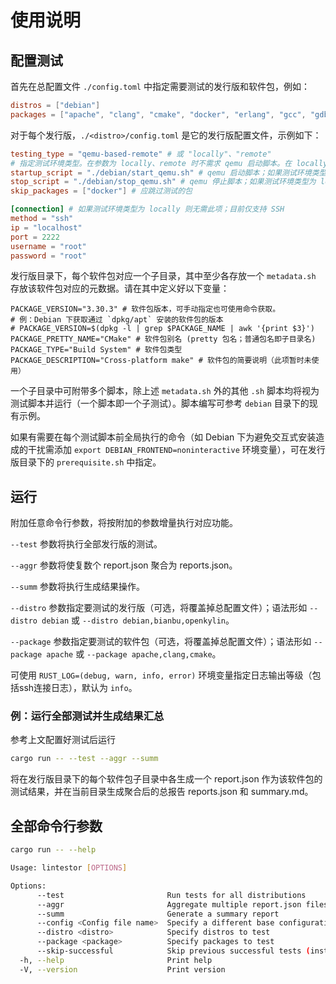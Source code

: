 # 使用说明
## 配置测试
首先在总配置文件 `./config.toml` 中指定需要测试的发行版和软件包，例如：

```toml
distros = ["debian"]
packages = ["apache", "clang", "cmake", "docker", "erlang", "gcc", "gdb", "golang", "haproxy", "libmemcached", "lighttpd", "llvm", "mariadb", "nginx", "nodejs", "numpy", "ocaml"]
```

对于每个发行版，`./<distro>/config.toml` 是它的发行版配置文件，示例如下：
  
```toml
testing_type = "qemu-based-remote" # 或 "locally"、"remote"
# 指定测试环境类型。在参数为 locally、remote 时不需求 qemu 启动脚本。在 locally 时不需求连接信息。
startup_script = "./debian/start_qemu.sh" # qemu 启动脚本；如果测试环境类型为 locally 或 remote 则无需此项
stop_script = "./debian/stop_qemu.sh" # qemu 停止脚本；如果测试环境类型为 locally 或 remote 则无需此项
skip_packages = ["docker"] # 应跳过测试的包

[connection] # 如果测试环境类型为 locally 则无需此项；目前仅支持 SSH
method = "ssh"
ip = "localhost"
port = 2222
username = "root"
password = "root"
```

发行版目录下，每个软件包对应一个子目录，其中至少各存放一个 `metadata.sh` 存放该软件包对应的元数据。请在其中定义好以下变量：
```
PACKAGE_VERSION="3.30.3" # 软件包版本，可手动指定也可使用命令获取。
# 例：Debian 下获取通过 `dpkg/apt` 安装的软件包的版本
# PACKAGE_VERSION=$(dpkg -l | grep $PACKAGE_NAME | awk '{print $3}')
PACKAGE_PRETTY_NAME="CMake" # 软件包别名 (pretty 包名；普通包名即子目录名)
PACKAGE_TYPE="Build System" # 软件包类型
PACKAGE_DESCRIPTION="Cross-platform make" # 软件包的简要说明（此项暂时未使用）
```
一个子目录中可附带多个脚本，除上述 `metadata.sh` 外的其他 `.sh` 脚本均将视为测试脚本并运行（一个脚本即一个子测试）。脚本编写可参考 `debian` 目录下的现有示例。

如果有需要在每个测试脚本前全局执行的命令（如 Debian 下为避免交互式安装造成的干扰需添加 `export DEBIAN_FRONTEND=noninteractive` 环境变量），可在发行版目录下的 `prerequisite.sh` 中指定。

## 运行
附加任意命令行参数，将按附加的参数增量执行对应功能。

`--test` 参数将执行全部发行版的测试。

`--aggr` 参数将使复数个 report.json 聚合为 reports.json。

`--summ` 参数将执行生成结果操作。

`--distro` 参数指定要测试的发行版（可选，将覆盖掉总配置文件）；语法形如 `--distro debian` 或 `--distro debian,bianbu,openkylin`。

`--package` 参数指定要测试的软件包（可选，将覆盖掉总配置文件）；语法形如 `--package apache` 或 `--package apache,clang,cmake`。

可使用 `RUST_LOG=(debug, warn, info, error)` 环境变量指定日志输出等级（包括ssh连接日志），默认为 `info`。

### 例：运行全部测试并生成结果汇总

参考上文配置好测试后运行

```bash
cargo run -- --test --aggr --summ
```

将在发行版目录下的每个软件包子目录中各生成一个 report.json 作为该软件包的测试结果，并在当前目录生成聚合后的总报告 reports.json 和 summary.md。

## 全部命令行参数

```sh
cargo run -- --help
```

```sh
Usage: lintestor [OPTIONS]

Options:
      --test                       Run tests for all distributions
      --aggr                       Aggregate multiple report.json files into a single reports.json
      --summ                       Generate a summary report
      --config <Config file name>  Specify a different base configuration file
      --distro <distro>            Specify distros to test
      --package <package>          Specify packages to test
      --skip-successful            Skip previous successful tests (instead of overwriting their results)
  -h, --help                       Print help
  -V, --version                    Print version
```
